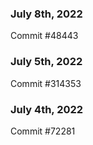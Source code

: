 ### July 8th, 2022

Commit #48443

### July 5th, 2022

Commit #314353


### July 4th, 2022

Commit #72281

